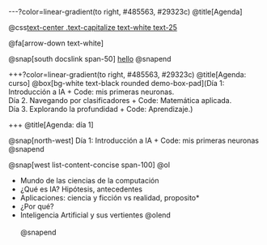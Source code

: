---?color=linear-gradient(to right, #485563, #29323c)
@title[Agenda]

@css[text-center .text-capitalize text-white text-25](Agenda)<br>


@fa[arrow-down text-white]

@snap[south docslink span-50]
[hello](https://gitpitch.com/docs/the-template)
@snapend


+++?color=linear-gradient(to right, #485563, #29323c)
@title[Agenda: curso]
@box[bg-white text-black rounded demo-box-pad](Día 1: Introducción a IA + Code: mis primeras neuronas. <br> Día 2. Navegando por clasificadores + Code: Matemática aplicada. <br> Día 3. Explorando la profundidad + Code: Aprendizaje.)

+++
@title[Agenda: día 1]

@snap[north-west]
Día 1: Introducción a IA + Code: mis primeras neuronas
@snapend

@snap[west list-content-concise span-100]
@ol
- Mundo de las ciencias de la computación
- ¿Qué es IA? Hipótesis, antecedentes
- Aplicaciones: ciencia y ficción vs realidad, proposito*
- ¿Por qué?
- Inteligencia Artificial y sus vertientes
@olend
<br><br>
@snapend
